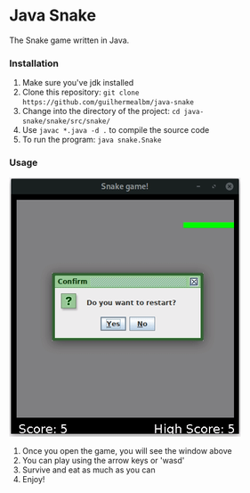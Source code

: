 # Java Snake
The Snake game written in Java.

### Installation

1. Make sure you've jdk installed
2. Clone this repository:
    `git clone https://github.com/guilhermealbm/java-snake`
3. Change into the directory of the project:
    `cd java-snake/snake/src/snake/`
4. Use `javac *.java -d .` to compile the source code
5. To run the program: `java snake.Snake`

### Usage

![alt text](https://raw.githubusercontent.com/guilhermealbm/java-snake/master/snake/game.gif)

1. Once you open the game, you will see the window above
2. You can play using the arrow keys or 'wasd'
3. Survive and eat as much as you can
4. Enjoy!